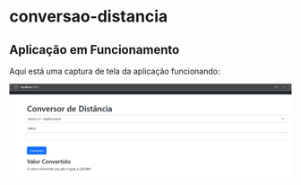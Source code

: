 # conversao-distancia
## Aplicação em Funcionamento

Aqui está uma captura de tela da aplicação funcionando:

![Captura de Tela da Aplicação](screenshots/screenshot.png)

